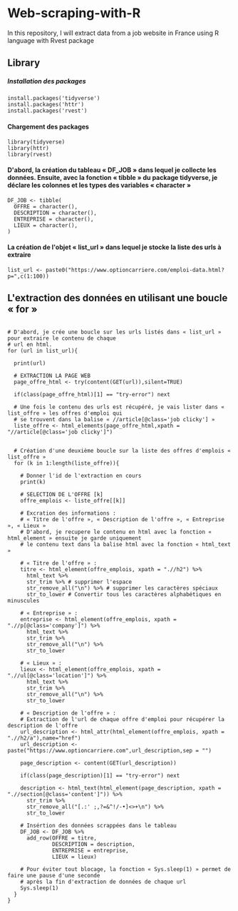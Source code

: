 # Web-scraping-with-R
In this repository, I will extract data from a job website in France using R language with Rvest package

## Library
##### Installation des packages

```{r, eval = FALSE}
install.packages('tidyverse')
install.packages('httr')
install.packages('rvest')
```
#### Chargement des packages

```{r, eval = FALSE}
library(tidyverse)
library(httr)
library(rvest)
```

#### D'abord, la création du tableau « DF_JOB » dans lequel je collecte les données. Ensuite, avec la fonction « tibble » du package tidyverse, je déclare les colonnes et les types des variables « character » 

```{r, eval = FALSE}
DF_JOB <- tibble(
  OFFRE = character(),
  DESCRIPTION = character(),
  ENTREPRISE = character(),
  LIEUX = character(),
)
```

#### La création de l'objet « list_url » dans lequel je stocke la liste des urls à extraire 

```{r, eval = FALSE}
list_url <- paste0("https://www.optioncarriere.com/emploi-data.html?p=",c(1:100))
```

## L'extraction des données en utilisant une boucle « for »

```{r, message = FALSE}

# D'abord, je crée une boucle sur les urls listés dans « list_url » pour extraire le contenu de chaque 
# url en html.  
for (url in list_url){
  
  print(url)
  
  # EXTRACTION LA PAGE WEB 
  page_offre_html <- try(content(GET(url)),silent=TRUE)
  
  if(class(page_offre_html)[1] == "try-error") next
  
  # Une fois le contenu des urls est récupéré, je vais lister dans « list_offre » les offres d'emploi qui 
  # se trouvent dans la balise « //article[@class='job clicky'] »
  liste_offre <- html_elements(page_offre_html,xpath = "//article[@class='job clicky']")
  
  
  # Création d'une deuxième boucle sur la liste des offres d'emplois « list_offre »
  for (k in 1:length(liste_offre)){
    
    # Donner l'id de l'extraction en cours
    print(k)
    
    # SELECTION DE L'OFFRE [k]
    offre_emplois <- liste_offre[[k]]
    
    # Excration des informations : 	
    # « Titre de l'offre », « Description de l'offre », « Entreprise », « Lieux »
    # D'abord, je recupere le contenu en html avec la fonction « html_element » ensuite je garde uniquement   
    # le contenu text dans la balise html avec la fonction « html_text »
    
    # « Titre de l'offre » :
    titre <- html_element(offre_emplois, xpath = ".//h2") %>%
      html_text %>%
      str_trim %>% # supprimer l'espace 
      str_remove_all("\n") %>% # supprimer les caractères spéciaux 
      str_to_lower # Convertir tous les caractères alphabétiques en minuscules
    
    # « Entreprise » :
    entreprise <- html_element(offre_emplois, xpath = ".//p[@class='company']") %>% 
      html_text %>%
      str_trim %>%
      str_remove_all("\n") %>%
      str_to_lower
    
    # « Lieux » :
    lieux <- html_element(offre_emplois, xpath = ".//ul[@class='location']") %>%
      html_text %>%
      str_trim %>%
      str_remove_all("\n") %>%
      str_to_lower
    
    # « Description de l'offre » :
    # Extraction de l'url de chaque offre d'emploi pour récupérer la description de l'offre
    url_description <- html_attr(html_element(offre_emplois, xpath = ".//h2/a"),name="href")
    url_description <- paste("https://www.optioncarriere.com",url_description,sep = "")
    
    page_description <- content(GET(url_description))
    
    if(class(page_description)[1] == "try-error") next
    
    description <- html_text(html_element(page_description, xpath = ".//section[@class='content']")) %>%
      str_trim %>%
      str_remove_all("[.:' ;,?=&^!/-•]<>+\n") %>%
      str_to_lower
   
    # Insértion des données scrappées dans le tableau
    DF_JOB <- DF_JOB %>% 
      add_row(OFFRE = titre,
              DESCRIPTION = description,
              ENTREPRISE = entreprise,
              LIEUX = lieux)
    
    # Pour éviter tout blocage, la fonction « Sys.sleep(1) » permet de faire une pause d'une seconde
    # après la fin d'extraction de données de chaque url 
    Sys.sleep(1)
  }
}
```
